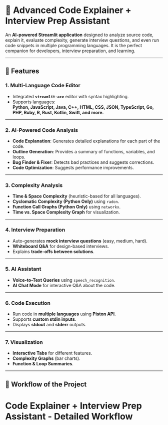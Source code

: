 # 🚀 Advanced Code Explainer + Interview Prep Assistant

An **AI-powered Streamlit application** designed to analyze source code, explain it, evaluate complexity, generate interview questions, and even run code snippets in multiple programming languages. It is the perfect companion for developers, interview preparation, and learning.

---

## **🌟 Features**

### **1. Multi-Language Code Editor**
- Integrated **`streamlit-ace`** editor with syntax highlighting.
- Supports languages:  
  **Python, JavaScript, Java, C++, HTML, CSS, JSON, TypeScript, Go, PHP, Ruby, R, Rust, Kotlin, Swift, and more.**

---

### **2. AI-Powered Code Analysis**
- **Code Explanation**: Generates detailed explanations for each part of the code.
- **Outline Generation**: Provides a summary of functions, variables, and loops.
- **Bug Finder & Fixer**: Detects bad practices and suggests corrections.
- **Code Optimization**: Suggests performance improvements.

---

### **3. Complexity Analysis**
- **Time & Space Complexity** (heuristic-based for all languages).
- **Cyclomatic Complexity (Python Only)** using `radon`.
- **Function Call Graphs (Python Only)** using `networkx`.
- **Time vs. Space Complexity Graph** for visualization.

---

### **4. Interview Preparation**
- Auto-generates **mock interview questions** (easy, medium, hard).
- **Whiteboard Q&A** for design-based interviews.
- Explains **trade-offs between solutions**.

---

### **5. AI Assistant** 
- **Voice-to-Text Queries** using `speech_recognition`.
- **AI Chat Mode** for interactive Q&A about the code.

---

### **6. Code Execution**
- Run code in **multiple languages** using **Piston API**.
- Supports **custom stdin inputs**.
- Displays **stdout** and **stderr** outputs.

---

### **7. Visualization**
- **Interactive Tabs** for different features.
- **Complexity Graphs** (bar charts).
- **Function & Loop Summaries**.

---

## **🧠 Workflow of the Project**

# Code Explainer + Interview Prep Assistant - Detailed Workflow




